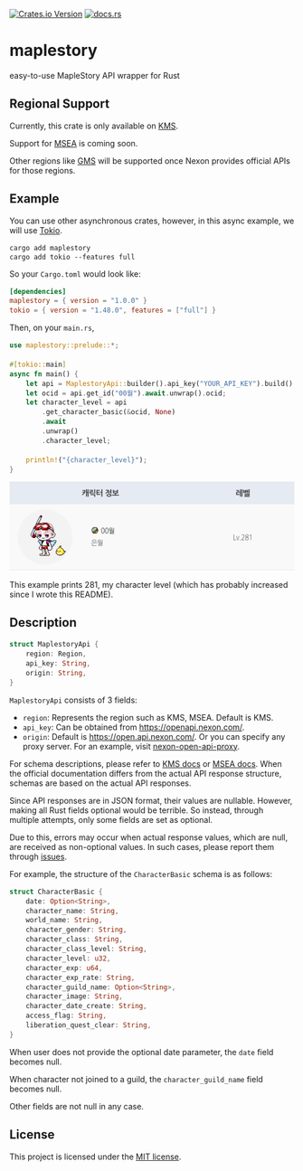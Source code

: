 [![Crates.io Version](https://img.shields.io/crates/v/maplestory?link=https%3A%2F%2Fcrates.io%2Fcrates%2Fmaplestory)](https://crates.io/crates/maplestory)
[![docs.rs](https://img.shields.io/docsrs/maplestory?link=https%3A%2F%2Fdocs.rs%2Fmaplestory)](https://docs.rs/maplestory)

# maplestory
easy-to-use MapleStory API wrapper for Rust

## Regional Support

Currently, this crate is only available on [KMS](https://maplestory.nexon.com/).

Support for [MSEA](https://www.maplesea.com/) is coming soon.

Other regions like [GMS](https://www.nexon.com/maplestory/) will be supported once Nexon provides official APIs for those regions.

## Example

You can use other asynchronous crates, however, in this async example, we will use [Tokio](https://tokio.rs/).

```console
cargo add maplestory
cargo add tokio --features full
```

So your `Cargo.toml` would look like:

```toml
[dependencies]
maplestory = { version = "1.0.0" }
tokio = { version = "1.48.0", features = ["full"] }
```

Then, on your `main.rs`,

```rust
use maplestory::prelude::*;

#[tokio::main]
async fn main() {
    let api = MaplestoryApi::builder().api_key("YOUR_API_KEY").build().unwrap();
    let ocid = api.get_id("00월").await.unwrap().ocid;
    let character_level = api
        .get_character_basic(&ocid, None)
        .await
        .unwrap()
        .character_level;

    println!("{character_level}");
}
```

![level](./assets/level.png)

This example prints 281, my character level (which has probably increased since I wrote this README).

## Description
```rust
struct MaplestoryApi {
    region: Region,
    api_key: String,
    origin: String,
}
```

`MaplestoryApi` consists of 3 fields:
- `region`: Represents the region such as KMS, MSEA. Default is KMS.
- `api_key`: Can be obtained from https://openapi.nexon.com/.
- `origin`: Default is https://open.api.nexon.com/. Or you can specify any proxy server. For an example, visit [nexon-open-api-proxy](https://github.com/psvm203/nexon-open-api-proxy).

For schema descriptions, please refer to [KMS docs](https://openapi.nexon.com/en/game/maplestory/) or [MSEA docs](https://openapi.nexon.com/en/game/maplestorysea/).
When the official documentation differs from the actual API response structure, schemas are based on the actual API responses.

Since API responses are in JSON format, their values are nullable.
However, making all Rust fields optional would be terrible.
So instead, through multiple attempts, only some fields are set as optional.

Due to this, errors may occur when actual response values, which are null, are received as non-optional values.
In such cases, please report them through [issues](https://github.com/psvm203/nexon-open-api-proxy/issues).

For example, the structure of the `CharacterBasic` schema is as follows:

```rust
struct CharacterBasic {
    date: Option<String>,
    character_name: String,
    world_name: String,
    character_gender: String,
    character_class: String,
    character_class_level: String,
    character_level: u32,
    character_exp: u64,
    character_exp_rate: String,
    character_guild_name: Option<String>,
    character_image: String,
    character_date_create: String,
    access_flag: String,
    liberation_quest_clear: String,
}
```

When user does not provide the optional date parameter, the `date` field becomes null.

When character not joined to a guild, the `character_guild_name` field becomes null.

Other fields are not null in any case.

## License
This project is licensed under the [MIT license](./LICENSE).
